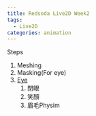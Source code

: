 ```yaml
---
title: Redsoda Live2D Week2
tags:
  - Live2D
categories: animation
---
```

Steps
1. Meshing
2. Masking(For eye)
3. [Eye](/RedSodaLive2D/Eye)
	1. 閉眼
	2. 笑顏
	3. 眉毛Physim